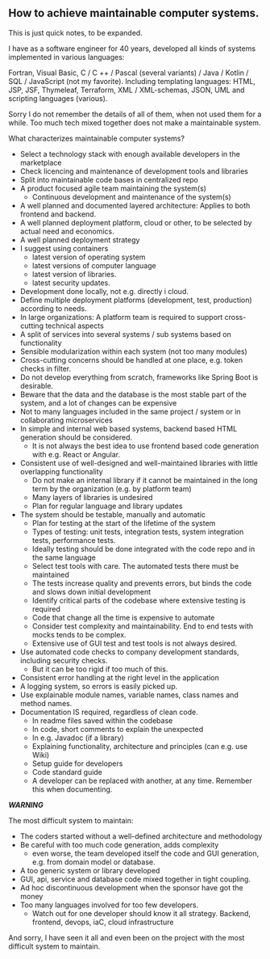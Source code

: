 ## How to achieve maintainable computer systems.

This is just quick notes, to be expanded.  

I have as a software engineer for 40 years, developed all kinds of systems implemented in various languages:

Fortran, Visual Basic, C / C ++ / Pascal (several variants) / Java / Kotlin / SQL / JavaScript (not my favorite).
Including templating languages: HTML, JSP, JSF, Thymeleaf, Terraform, XML / XML-schemas, JSON, UML and scripting languages (various).   

Sorry I do not remember the details of all of them, when not used them for a while.
Too much tech mixed together does not make a maintainable system.

What characterizes maintainable computer systems?

- Select a technology stack with enough available developers in the marketplace
- Check licencing and maintenance of development tools and libraries
- Split into maintainable code bases in centralized repo
- A product focused agile team maintaining the system(s)
  - Continuous development and maintenance of the system(s)
- A well planned and documented layered architecture:  Applies to both frontend and backend.
- A well planned deployment platform, cloud or other, to be selected by actual need and economics.
- A well planned deployment strategy
- I suggest using containers
  - latest version of operating system
  - latest versions of computer language
  - latest version of libraries.
  - latest security updates.
- Development done locally, not e.g. directly i cloud.
- Define multiple deployment platforms (development, test, production) according to needs.
- In large organizations: A platform team is required to support cross-cutting technical aspects
- A split of services into several systems / sub systems based on functionality
- Sensible modularization within each system (not too many modules)
- Cross-cutting concerns should be handled at one place, e.g. token checks in filter.
- Do not develop everything from scratch, frameworks like Spring Boot is desirable.
- Beware that the data and the database is the most stable part of the system, and a lot of changes can be expensive
- Not to many languages included in the same project / system or in collaborating microservices
- In simple and internal web based systems, backend based HTML generation should be considered. 
  - It is not always the best idea to use frontend based code generation with e.g. React or Angular.
- Consistent use of well-designed and well-maintained libraries with little overlapping functionality
  - Do not make an internal library if it cannot be maintained in the long term by the organization (e.g. by platform team)
  - Many layers of libraries is undesired
  - Plan for regular language and library updates
- The system should be testable, manually and automatic 
  - Plan for testing at the start of the lifetime of the system
  - Types of testing: unit tests, integration tests, system integration tests, performance tests.
  - Ideally testing should be done integrated with the code repo and in the same language
  - Select test tools with care. The automated tests there must be maintained
  - The tests increase quality and prevents errors, but binds the code and slows down initial development
  - Identify critical parts of the codebase where extensive testing is required
  - Code that change all the time is expensive to automate
  - Consider  test complexity and maintainability. End to end tests with mocks tends to be complex.
  - Extensive use of GUI test and test tools is not always desired.
- Use automated code checks to company development standards, including security checks.
    - But it can be too rigid if too much of this.
- Consistent error handling at the right level in the application
- A logging system, so errors is easily picked up.
- Use explainable module names, variable names, class names and method names.
- Documentation IS required, regardless of clean code.
  - In readme files saved within the codebase
  - In code, short comments to explain the unexpected
  - In e.g. Javadoc (if a library)
  - Explaining functionality, architecture and principles (can e.g. use Wiki)
  - Setup guide for developers
  - Code standard guide
  - A developer can be replaced with another, at any time. Remember this when documenting.

***WARNING***  

The most difficult system to maintain:
- The coders started without a well-defined architecture and methodology
- Be careful with too much code generation, adds complexity
    - even worse, the team developed itself the code and GUI generation, e.g. from domain model or database.
- A too generic system or library developed
- GUI, api, service and database code mixed together in tight coupling.
- Ad hoc discontinuous development when the sponsor have got the money
- Too many languages involved for too few developers. 
  - Watch out for one developer should know it all strategy. Backend, frontend, devops, iaC, cloud infrastructure

And sorry, I have seen it all and even been on the project with the most difficult system to maintain.
